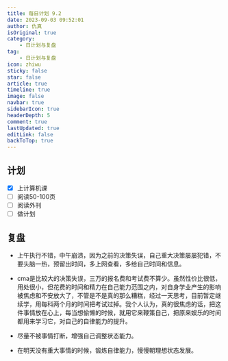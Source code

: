 ```yaml
---
title: 每日计划 9.2
date: 2023-09-03 09:52:01
author: 仇真
isOriginal: true
category: 
    - 日计划与复盘
tag:
    - 日计划与复盘
icon: zhiwu
sticky: false
star: false
article: true
timeline: true
image: false
navbar: true
sidebarIcon: true
headerDepth: 5
comment: true
lastUpdated: true
editLink: false
backToTop: true
---
```


## 计划

- [x] 上计算机课
- [ ] 阅读50-100页
- [ ] 阅读外刊
- [ ] 做计划

## 复盘

- 上午执行不错，中午崩溃，因为之前的决策失误，自己重大决策屡屡犯错，不要头脑一热，预留出时间，多上网查看，多给自己时间和信息。
- cma是比较大的决策失误，三万的报名费和考试费不算少。虽然性价比很低，用处很小，但花费的时间和精力在自己能力范围之内，对自身学业产生的影响被焦虑和不安放大了，不管是不是真的那么糟糕，经过一天思考，目前暂定继续学，用每科两个月的时间把考试过掉。我个人认为，真的很焦虑的话，把这件事情放在心上，每当想偷懒的时候，就用它来鞭策自己，把原来娱乐的时间都用来学习它，对自己的自律能力的提升。

- 尽量不被事情打断，增强自己调整状态能力。
- 在明天没有重大事情的时候，锻炼自律能力，慢慢朝理想状态发展。
